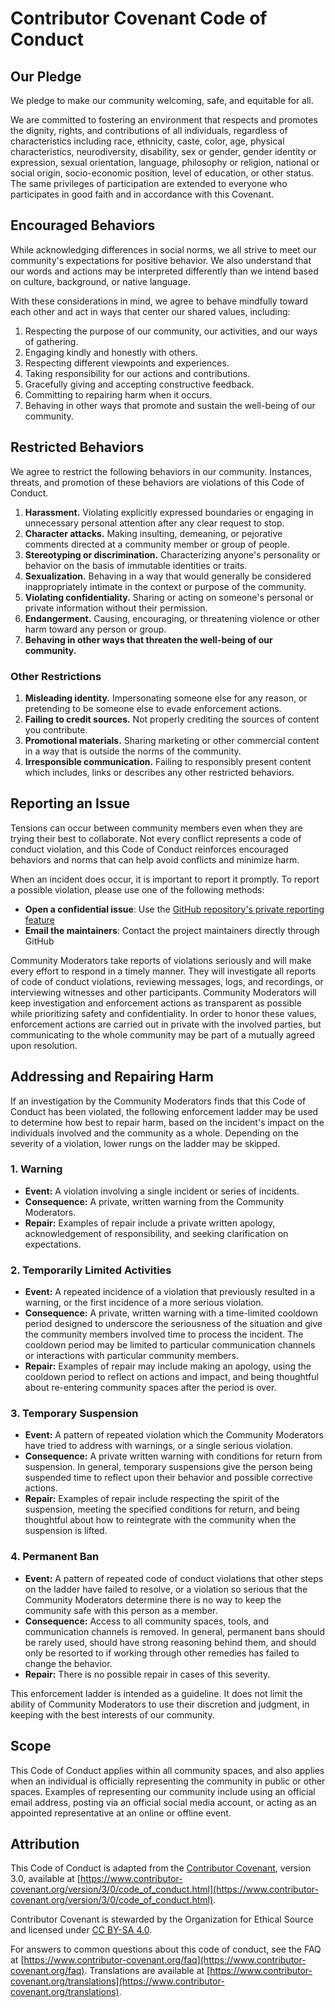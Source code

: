# Contributor Covenant Code of Conduct

## Our Pledge

We pledge to make our community welcoming, safe, and equitable for all.

We are committed to fostering an environment that respects and promotes the
dignity, rights, and contributions of all individuals, regardless of characteristics
including race, ethnicity, caste, color, age, physical characteristics,
neurodiversity, disability, sex or gender, gender identity or expression, sexual
orientation, language, philosophy or religion, national or social origin,
socio-economic position, level of education, or other status. The same privileges of
participation are extended to everyone who participates in good faith and in accordance
with this Covenant.

## Encouraged Behaviors

While acknowledging differences in social norms, we all strive to meet our
community's expectations for positive behavior. We also understand that our words and
actions may be interpreted differently than we intend based on culture,
background, or native language.

With these considerations in mind, we agree to behave mindfully toward each
other and act in ways that center our shared values, including:

1. Respecting the purpose of our community, our activities, and our ways of gathering.
2. Engaging kindly and honestly with others.
3. Respecting different viewpoints and experiences.
4. Taking responsibility for our actions and contributions.
5. Gracefully giving and accepting constructive feedback.
6. Committing to repairing harm when it occurs.
7. Behaving in other ways that promote and sustain the well-being of our community.

## Restricted Behaviors

We agree to restrict the following behaviors in our community. Instances,
threats, and promotion of these behaviors are violations of this Code of Conduct.

1. **Harassment.** Violating explicitly expressed boundaries or engaging in unnecessary personal
   attention after any clear request to stop.
2. **Character attacks.** Making insulting, demeaning, or pejorative comments directed at a community
   member or group of people.
3. **Stereotyping or discrimination.** Characterizing anyone's personality or behavior on the basis of immutable
   identities or traits.
4. **Sexualization.** Behaving in a way that would generally be considered inappropriately intimate
   in the context or purpose of the community.
5. **Violating confidentiality.** Sharing or acting on someone's personal or private information without their
   permission.
6. **Endangerment.** Causing, encouraging, or threatening violence or other harm toward any person
   or group.
7. **Behaving in other ways that threaten the well-being of our community.**

### Other Restrictions

1. **Misleading identity.** Impersonating someone else for any reason, or pretending to be someone else to
   evade enforcement actions.
2. **Failing to credit sources.** Not properly crediting the sources of content you contribute.
3. **Promotional materials.** Sharing marketing or other commercial content in a way that is outside the
   norms of the community.
4. **Irresponsible communication.** Failing to responsibly present content which includes, links or describes any
   other restricted behaviors.

## Reporting an Issue

Tensions can occur between community members even when they are trying their
best to collaborate. Not every conflict represents a code of conduct violation, and
this Code of Conduct reinforces encouraged behaviors and norms that can help
avoid conflicts and minimize harm.

When an incident does occur, it is important to report it promptly. To report a
possible violation, please use one of the following methods:

- **Open a confidential issue**: Use the [GitHub repository's private reporting feature](https://github.com/EdgeFirstAI/client/security)
- **Email the maintainers**: Contact the project maintainers directly through GitHub

Community Moderators take reports of violations seriously and will make every
effort to respond in a timely manner. They will investigate all reports of code of
conduct violations, reviewing messages, logs, and recordings, or interviewing
witnesses and other participants. Community Moderators will keep investigation
and enforcement actions as transparent as possible while prioritizing safety and
confidentiality. In order to honor these values, enforcement actions are carried
out in private with the involved parties, but communicating to the whole
community may be part of a mutually agreed upon resolution.

## Addressing and Repairing Harm

If an investigation by the Community Moderators finds that this Code of Conduct
has been violated, the following enforcement ladder may be used to determine how
best to repair harm, based on the incident's impact on the individuals involved
and the community as a whole. Depending on the severity of a violation, lower
rungs on the ladder may be skipped.

### 1. Warning

- **Event:** A violation involving a single incident or series of incidents.
- **Consequence:** A private, written warning from the Community Moderators.
- **Repair:** Examples of repair include a private written apology, acknowledgement of
  responsibility, and seeking clarification on expectations.

### 2. Temporarily Limited Activities

- **Event:** A repeated incidence of a violation that previously resulted in a
  warning, or the first incidence of a more serious violation.
- **Consequence:** A private, written warning with a time-limited cooldown period
  designed to underscore the seriousness of the situation and give the community
  members involved time to process the incident. The cooldown period may be limited to
  particular communication channels or interactions with particular community
  members.
- **Repair:** Examples of repair may include making an apology, using the cooldown
  period to reflect on actions and impact, and being thoughtful about re-entering
  community spaces after the period is over.

### 3. Temporary Suspension

- **Event:** A pattern of repeated violation which the Community Moderators have tried
  to address with warnings, or a single serious violation.
- **Consequence:** A private written warning with conditions for return from
  suspension. In general, temporary suspensions give the person being suspended time to
  reflect upon their behavior and possible corrective actions.
- **Repair:** Examples of repair include respecting the spirit of the suspension,
  meeting the specified conditions for return, and being thoughtful about how to
  reintegrate with the community when the suspension is lifted.

### 4. Permanent Ban

- **Event:** A pattern of repeated code of conduct violations that other steps on the
  ladder have failed to resolve, or a violation so serious that the Community
  Moderators determine there is no way to keep the community safe with this person as
  a member.
- **Consequence:** Access to all community spaces, tools, and communication channels
  is removed. In general, permanent bans should be rarely used, should have strong
  reasoning behind them, and should only be resorted to if working through other
  remedies has failed to change the behavior.
- **Repair:** There is no possible repair in cases of this severity.

This enforcement ladder is intended as a guideline. It does not limit the
ability of Community Moderators to use their discretion and judgment, in keeping with
the best interests of our community.

## Scope

This Code of Conduct applies within all community spaces, and also applies when
an individual is officially representing the community in public or other
spaces. Examples of representing our community include using an official email
address, posting via an official social media account, or acting as an appointed
representative at an online or offline event.

## Attribution

This Code of Conduct is adapted from the [Contributor Covenant](https://www.contributor-covenant.org/), version 3.0,
available at [https://www.contributor-covenant.org/version/3/0/code_of_conduct.html](https://www.contributor-covenant.org/version/3/0/code_of_conduct.html).

Contributor Covenant is stewarded by the Organization for Ethical Source and
licensed under [CC BY-SA 4.0](https://creativecommons.org/licenses/by-sa/4.0/).

For answers to common questions about this code of conduct, see the FAQ at
[https://www.contributor-covenant.org/faq](https://www.contributor-covenant.org/faq).
Translations are available at [https://www.contributor-covenant.org/translations](https://www.contributor-covenant.org/translations).
